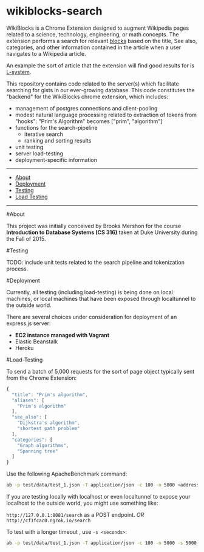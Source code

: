wikiblocks-search
=====================

WikiBlocks is a Chrome Extension designed to augment Wikipedia pages related to a science, technology, engineering, or math concepts. The extension performs a search for relevant [blocks](http://bl.ocks.org) based on the title, See also, categories, and other information contained in the article when a user navigates to a Wikipedia article.

An example the sort of article that the extension will find good results for is [L-system](https://en.wikipedia.org/wiki/L-system).

This repository contains code related to the server(s) which facilitate searching for gists in our ever-growing database. This code constitutes the "backend" for the WikiBlocks chrome extension, which includes:

- management of postgres connections and client-pooling
- modest natural language processing related to extraction of tokens from "hooks": "Prim's Algorithm" becomes ["prim", "algorithm"]
- functions for the search-pipeline
  - iterative search
  - ranking and sorting results
- unit testing
- server load-testing
- deployment-specific information


---

* [About](#about)
* [Deployment](#deployment)
* [Testing](#testing)
* [Load Testing](#load-testing)

---


#About

This project was initially conceived by Brooks Mershon for the course **Introduction to Database Systems (CS 316)** taken at Duke University during the Fall of 2015.

#Testing

TODO: include unit tests related to the search pipeline and tokenization process.


#Deployment

Currently, all testing (including load-testing) is being done on local machines, or local machines that have been exposed through localtunnel to the outside world.

There are several choices under consideration for deployment of an express.js server:

- **EC2 instance managed with Vagrant**
- Elastic Beanstalk
- Heroku


#Load-Testing

To send a batch of 5,000 requests for the sort of page object typically sent from the Chrome Extension:

```js
{
  "title": "Prim's algorithm",
  "aliases": [
    "Prim's algorithm"
  ],
  "see_also": [
    "Dijkstra's algorithm",
    "shortest path problem"
  ],
  "categories": [
    "Graph algorithms",
    "Spanning tree"
  ]
}
```

Use the following ApacheBenchmark command:

```bash
ab -p test/data/test_1.json -T application/json -c 100 -n 5000 <address>/<endpoint>
```

If you are testing locally with localhost or even localtunnel to expose your localhost to the outside world, you might use something like:

`http://127.0.0.1:8081/search` as a POST endpoint.
*OR*
`http://cf1fcac0.ngrok.io/search`

To test with a longer timeout , use `-s <seconds>`:

```bash
ab -p test/data/test_1.json -T application/json -c 100 -n 5000 -s 5000 http://cf1fcac0.ngrok.io/search
```


